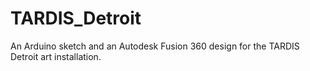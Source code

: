 # TARDIS_Detroit
 An Arduino sketch and an Autodesk Fusion 360 design for the TARDIS Detroit art installation.
